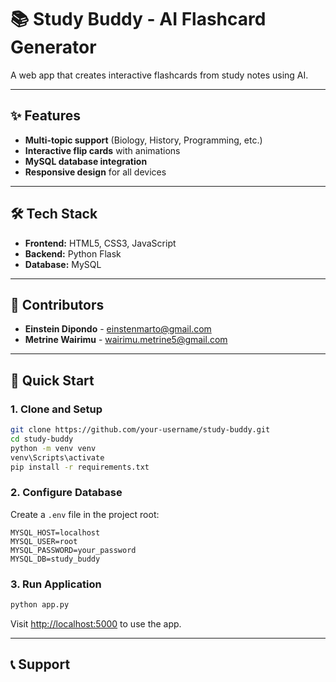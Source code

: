 # 📚 Study Buddy - AI Flashcard Generator

A web app that creates interactive flashcards from study notes using AI.

---

## ✨ Features

- **Multi-topic support** (Biology, History, Programming, etc.)
- **Interactive flip cards** with animations
- **MySQL database integration**
- **Responsive design** for all devices

---

## 🛠️ Tech Stack

- **Frontend:** HTML5, CSS3, JavaScript
- **Backend:** Python Flask
- **Database:** MySQL

---

## 👥 Contributors

- **Einstein Dipondo** - [einstenmarto@gmail.com](mailto:einstenmarto@gmail.com)
- **Metrine Wairimu** - [wairimu.metrine5@gmail.com](mailto:wairimu.metrine5@gmail.com)

---

## 🚀 Quick Start

### 1. Clone and Setup

```bash
git clone https://github.com/your-username/study-buddy.git
cd study-buddy
python -m venv venv
venv\Scripts\activate
pip install -r requirements.txt
```

### 2. Configure Database

Create a `.env` file in the project root:

```env
MYSQL_HOST=localhost
MYSQL_USER=root
MYSQL_PASSWORD=your_password
MYSQL_DB=study_buddy
```

### 3. Run Application

```bash
python app.py
```

Visit [http://localhost:5000](http://localhost:5000) to use the app.

---

## 📞 Support